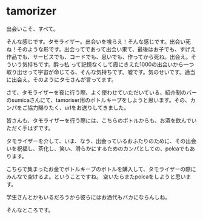 # tamorizer


出会いこそ、すべて。

そんな感じです。タモライザー。出会いを喰らえ！そんな感じです。出会い死ね！そのような形です。出会ってであって出会い果て、最後はお子でも、すげえ作品でも、サービスでも、コードでも、思いでも、作ってから死ね。出会え。そういう気持ちです。酔っ払
って記憶なくして霞にきえた1000の出会いから一つ取り出せって宇宙が命じてる、そんな気持ちです。嘘です。気のせいです。適当に出会え。そのようにタモさんが言ってます。

さて、タモライザーを夜に行う際、よく使わせていただいている、紹介制のバーのsumicaさんにて、tamoriser用のボトルキープをしようと思います。その、カンパをご協力賜りたく、urlをお送りしてきました。

皆さんも、タモライザーを行う際には、こちらのボトルからも、お酒を飲んでいただく手はずです。

タモライザーを介して、いま、なう、出会っているおふたりのために、その出会いを祝福し、茶化し、笑い、滑らかにするためのカンパとしての、polcaでもあります。

こちらで集まったお金でボトルキープのボトルを購入して、タモライザーの際にみんなで空けるよ。ということですね。
空いたらまたpolcaをしようと思います。

学生さんとかもいるだろうから彼らにはお酒代もバカにならんしね。

そんなところです。
